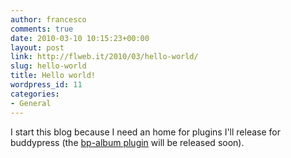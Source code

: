 ```yaml
---
author: francesco
comments: true
date: 2010-03-10 10:15:23+00:00
layout: post
link: http://flweb.it/2010/03/hello-world/
slug: hello-world
title: Hello world!
wordpress_id: 11
categories:
- General
---
```


I start this blog because I need an home for plugins I'll release for buddypress (the [bp-album plugin](http://flweb.it/buddypress-album-plus/) will be released soon).
